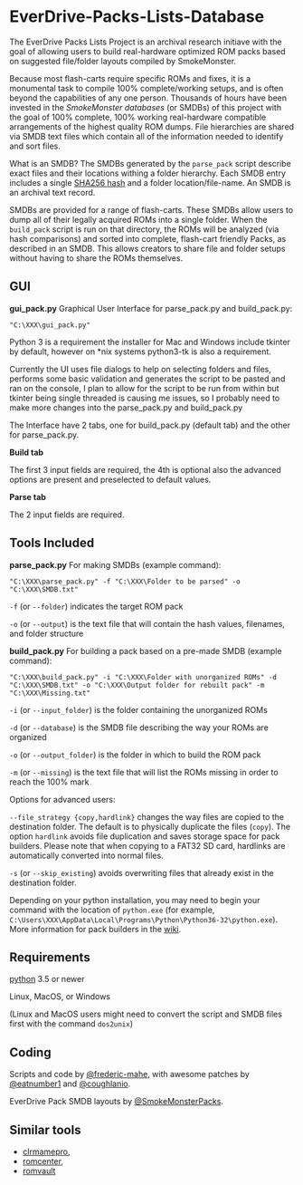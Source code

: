 # EverDrive-Packs-Lists-Database

The EverDrive Packs Lists Project is an archival research initiave
with the goal of allowing users to build real-hardware optimized ROM
packs based on suggested file/folder layouts compiled by SmokeMonster.

Because most flash-carts require specific ROMs and fixes, it is a
monumental task to compile 100% complete/working setups, and is often
beyond the capabilities of any one person. Thousands of hours have
been invested in the *SmokeMonster databases* (or SMDBs) of this
project with the goal of 100% complete, 100% working real-hardware
compatible arrangements of the highest quality ROM dumps. File
hierarchies are shared via SMDB text files which contain all of the
information needed to identify and sort files.

What is an SMDB? The SMDBs generated by the `parse_pack` script
describe exact files and their locations withing a folder
hierarchy. Each SMDB entry includes a single [SHA256
hash](https://en.wikipedia.org/wiki/Secure_Hash_Algorithms) and a
folder location/file-name. An SMDB is an archival text record.

SMDBs are provided for a range of flash-carts.  These SMDBs allow
users to dump all of their legally acquired ROMs into a single
folder. When the `build_pack` script is run on that directory, the
ROMs will be analyzed (via hash comparisons) and sorted into complete,
flash-cart friendly Packs, as described in an SMDB. This allows
creators to share file and folder setups without having to share the
ROMs themselves.

## GUI

**gui_pack.py** Graphical User Interface for parse_pack.py and build_pack.py:
```DOS .bat
"C:\XXX\gui_pack.py"
```

Python 3 is a requirement the installer for Mac and Windows include tkinter by
default, however on \*nix systems python3-tk is also a requirement.

Currently the UI uses file dialogs to help on selecting folders and files, performs
some basic validation and generates the script to be pasted and ran on the console,
I plan to allow for the script to be run from within but tkinter being single
threaded is causing me issues, so I probably need to make more changes into the
parse_pack.py and build_pack.py

The Interface have 2 tabs, one for build_pack.py (default tab) and the other for 
parse_pack.py.

**Build tab**

The first 3 input fields are required, the 4th is optional also the advanced options
are present and preselected to default values.

**Parse tab**

The 2 input fields are required.

## Tools Included

**parse_pack.py** For making SMDBs (example command):
```DOS .bat
"C:\XXX\parse_pack.py" -f "C:\XXX\Folder to be parsed" -o "C:\XXX\SMDB.txt"
```

`-f` (or `--folder`) indicates the target ROM pack

`-o` (or `--output`) is the text file that will contain the hash
values, filenames, and folder structure


**build_pack.py** For building a pack based on a pre-made SMDB (example command):
```DOS .bat
"C:\XXX\build_pack.py" -i "C:\XXX\Folder with unorganized ROMs" -d "C:\XXX\SMDB.txt" -o "C:\XXX\Output folder for rebuilt pack" -m "C:\XXX\Missing.txt"
```

`-i` (or `--input_folder`) is the folder containing the unorganized
ROMs

`-d` (or `--database`) is the SMDB file describing the way your ROMs
are organized

`-o` (or `--output_folder`) is the folder in which to build the ROM
pack

`-m` (or `--missing`) is the text file that will list the ROMs missing
in order to reach the 100% mark

Options for advanced users:

`--file_strategy {copy,hardlink}` changes the way files are copied to
  the destination folder. The default is to physically duplicate the
  files (`copy`). The option `hardlink` avoids file duplication and
  saves storage space for pack builders. Please note that when copying
  to a FAT32 SD card, hardlinks are automatically converted into
  normal files.

`-s` (or `--skip_existing`) avoids overwriting files that already
exist in the destination folder.

Depending on your python installation, you may need to begin your
command with the location of `python.exe` (for example,
`C:\Users\XXX\AppData\Local\Programs\Python\Python36-32\python.exe`). More
information for pack builders in the
[wiki](https://github.com/SmokeMonsterPacks/EverDrive-Packs-Lists-Database/wiki).

## Requirements

[python](https://www.python.org) 3.5 or newer

Linux, MacOS, or Windows

(Linux and MacOS users might need to convert the script and SMDB files
first with the command `dos2unix`)

## Coding

Scripts and code by
[@frederic-mahe](https://github.com/frederic-mahe), with awesome
patches by [@eatnumber1](https://github.com/eatnumber1) and
[@coughlanio](https://github.com/coughlanio).

EverDrive Pack SMDB layouts by
[@SmokeMonsterPacks](https://github.com/SmokeMonsterPacks).

## Similar tools

- [clrmamepro](https://mamedev.emulab.it/clrmamepro/),
- [romcenter](http://www.romcenter.com/),
- [romvault](http://www.romvault.com/)
